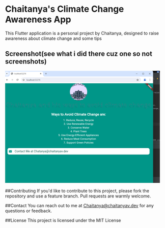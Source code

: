 # Chaitanya's Climate Change Awareness App

This Flutter application is a personal project by Chaitanya, designed to raise awareness about climate change and some tips


## Screenshot(see what i did there cuz one so not screenshots)
![img.png](img.png)





##Contributing
If you'd like to contribute to this project, please fork the repository and use a feature branch. Pull requests are warmly welcome.

##Contact
You can reach out to me at Chaitanya@chaitanyav.dev for any questions or feedback.

##License
This project is licensed under the MIT License 


